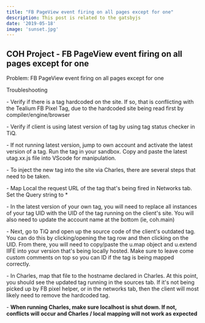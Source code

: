 ```yaml
---
title: "FB PageView event firing on all pages except for one"
description: This post is related to the gatsbyjs
date: '2019-05-18'
image: 'sunset.jpg'
---
```

## COH Project - FB PageView event firing on all pages except for one
Problem: FB PageView event firing on all pages except for one

Troubleshooting
<p>
    - Verify if there is a tag hardcoded on the site. If so, that is conflicting with the Tealium FB Pixel Tag, due to the hardcoded site being read first by compiler/engine/browser
<p>
    - Verify if client is using latest version of tag by using tag status checker in TiQ. 
<p>
    - If not running latest version, jump to own account and activate the latest version of a tag. Run the tag in your sandbox. Copy and paste the latest utag.xx.js file into VScode for manipulation. 
<p>
    - To inject the new tag into the site via Charles, there are several steps that need to be taken.
<p>
    - Map Local the request URL of the tag that's being fired in Networks tab. Set the Query string to *
<p>   
    - In the latest version of your own tag, you will need to replace all instances of your tag UID with the UID of the tag running on the client's site. You will also need to update the account name at the bottom (ie, coh.main)
<p>
    - Next, go to TiQ and open up the source code of the client's outdated tag. You can do this by clicking/opening the tag row and then clicking on the UID. From there, you will need to copy/paste the u.map object and u.extend IIFE into your version that's being locally hosted. Make sure to leave come custom comments on top so you can ID if the tag is being mapped correctly. 
<p>
    - In Charles, map that file to the hostname declared in Charles. At this point, you should see the updated tag running in the sources tab. If it's not being picked up by FB pixel helper, or in the networks tab, then the client will most likely need to remove the hardcoded tag. 
<p>
   - <b>When running Charles, make sure localhost is shut down. If not, conflicts will occur and Charles / local mapping will not work as expected</b>


